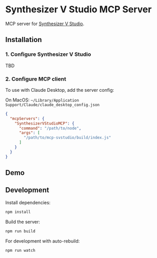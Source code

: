 # Synthesizer V Studio MCP Server

MCP server for [Synthesizer V Studio](https://dreamtonics.com/synthesizerv/).

## Installation

### 1. Configure Synthesizer V Studio

TBD

### 2. Configure MCP client

To use with Claude Desktop, add the server config:

On MacOS: `~/Library/Application Support/Claude/claude_desktop_config.json`

```json
{
  "mcpServers": {
    "SynthesizerVStudioMCP": {
      "command": "/path/to/node",
      "args": [
        "/path/to/mcp-svstudio/build/index.js"
      ]
    }
  }
}
```

## Demo

## Development

Install dependencies:
```bash
npm install
```

Build the server:
```bash
npm run build
```

For development with auto-rebuild:
```bash
npm run watch
```
